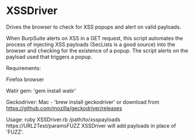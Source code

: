 # XSSDriver
Drives the browser to check for XSS popups and alert on valid payloads.

When BurpSuite alerts on XSS in a GET request, this script automates the process of injecting XSS payloads (SecLists is a good source) into the browser and checking for the existence of a popup. The script alerts on the payload used that triggers a popup.

Requirements:

Firefox browser

Watir gem: 'gem install watir'

Geckodriver: Mac - 'brew install geckodriver' or download from https://github.com/mozilla/geckodriver/releases

Usage:
ruby XSSDriver.rb /path/to/xsspayloads https://URL2Test/paramsFUZZ
XSSDriver will add payloads in place of 'FUZZ'.
